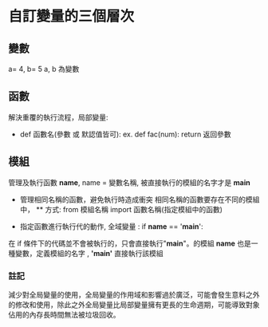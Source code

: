 
# 自訂變量的三個層次

## 變數
 a= 4, b= 5 
 a, b 為變數

## 函數
解決重覆的執行流程，局部變量:
* def 函數名(參數 或 默認值皆可): 
    ex. def fac(num):  return 返回參數

## 模組
管理及執行函數
__name__, name = 變數名稱, 被直接執行的模組的名字才是 __main__

* 管理相同名稱的函數，避免執行時造成衝突
相同名稱的函數要存在不同的模組中，
** 方式: from 模組名稱 import 函數名稱(指定模組中的函數)


* 指定函數進行執行代的動作, 
全域變量 : if __name__ == '__main__':

在 if 條件下的代碼並不會被執行的，只會直接執行"__main__"。的模組
__name__ 也是一種變數，定義模組的名字 , __'main'__  直接執行該模組


### 註記
減少對全局變量的使用，全局變量的作用域和影響過於廣泛，可能會發生意料之外的修改和使用，除此之外全局變量比局部變量擁有更長的生命週期，可能導致對象佔用的內存長時間無法被垃圾回收。
